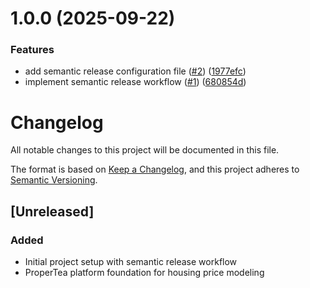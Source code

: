 # 1.0.0 (2025-09-22)


### Features

* add semantic release configuration file ([#2](https://github.com/Vichoko/ProperTea/issues/2)) ([1977efc](https://github.com/Vichoko/ProperTea/commit/1977efcdf625672664564294e395ea24731b4103))
* implement semantic release workflow ([#1](https://github.com/Vichoko/ProperTea/issues/1)) ([680854d](https://github.com/Vichoko/ProperTea/commit/680854df46d38b4377f3abd3eabd9f2b8972f914))

# Changelog

All notable changes to this project will be documented in this file.

The format is based on [Keep a Changelog](https://keepachangelog.com/en/1.0.0/),
and this project adheres to [Semantic Versioning](https://semver.org/spec/v2.0.0.html).

## [Unreleased]

### Added
- Initial project setup with semantic release workflow
- ProperTea platform foundation for housing price modeling
